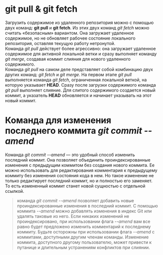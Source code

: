 # git pull & git fetch

Загрузить содержимое из удаленного репозитория можно с помощью двух команд: **git pull** и **git fetch**.
Из этих двух команд _git fetch_ можно считать «безопасным» вариантом. Она загружает удаленное содержимое, но не обновляет рабочее состояние локального репозитория, оставляя текущую работу нетронутой.  
Команда _git pull_ действует более агрессивно: она загружает удаленное содержимое для активной локальной ветки и сразу выполняет команду _git merge_, создавая коммит слияния для нового удаленного содержимого.  
Команда _git pull_ на самом деле представляет собой комбинацию двух других команд: _git fetch_ и _git merge_. На первом этапе _git pull_ выполняется команда _git fetch_, ограниченная локальной веткой, на которую указывает **HEAD**. Сразу после загрузки содержимого команда _git pull_ выполняет слияние. Для слитого содержимого создается новый коммит, а указатель **HEAD** обновляется и начинает указывать на этот новый коммит.

# Команда для изменения последнего коммита *git commit --amend*
Команда *git commit --amend* — это удобный способ изменить последний коммит. Она позволяет объединить проиндексированные изменения с предыдущим коммитом без создания нового коммита. Ее можно использовать для редактирования комментария к предыдущему коммиту без изменения состояния кода в нем. Но такое изменение не только редактирует последний коммит, но и полностью его заменяет. То есть измененный коммит станет новой сущностью с отдельной ссылкой. 
> команда *git commit --amend* позволяет добавить новые проиндексированные изменения в последний коммит. С помощью коммита *--amend* можно добавлять изменения в индекс Git или удалять таковые из него. Если никаких изменений не проиндексировано, при использовании флага *--amend* вам все равно будет предложено изменить комментарий к последнему коммиту. Будьте осторожны при использовании флага *--amend* с коммитами, доступными другим членам команды. Изменение коммита, доступного другому пользователю, может привести к путанице и длительным устранениям конфликтов при слиянии.

